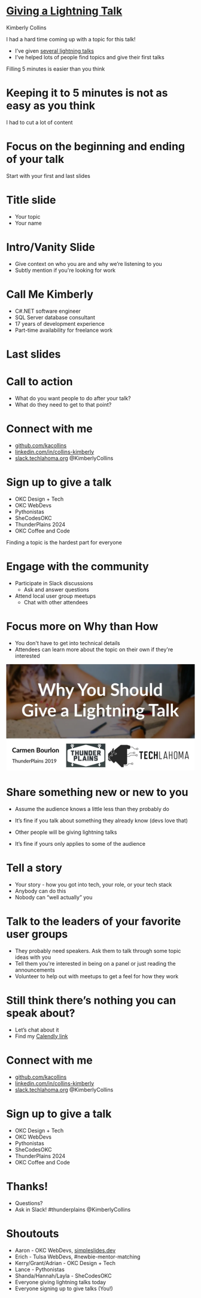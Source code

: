 # [Giving a Lightning Talk](https://simpleslides.dev/aHR0cHM6Ly9yYXcuZ2l0aHVidXNlcmNvbnRlbnQuY29tL2thY29sbGlucy9saWdodG5pbmctdGFsay9tYWluL1JFQURNRS5tZA==)
Kimberly Collins

I had a hard time coming up with a topic for this talk!
* I’ve given [several lightning talks](https://www.youtube.com/@Techlahoma/search?query=Kimberly%20Collins)
* I’ve helped lots of people find topics and give their first talks

Filling 5 minutes is easier than you think

# Keeping it to 5 minutes is not as easy as you think
I had to cut a lot of content

# Focus on the beginning and ending of your talk
Start with your first and last slides

# Title slide
* Your topic
* Your name

# Intro/Vanity Slide
* Give context on who you are and why we’re listening to you
* Subtly mention if you're looking for work

# Call Me Kimberly
* C#.NET software engineer
* SQL Server database consultant
* 17 years of development experience
* Part-time availability for freelance work

# Last slides
# Call to action
* What do you want people to do after your talk?
* What do they need to get to that point?

# Connect with me
* [github.com/kacollins](https://github.com/kacollins)
* [linkedin.com/in/collins-kimberly](https://linkedin.com/in/collins-kimberly)
* [slack.techlahoma.org](http://slack.techlahoma.org/) @KimberlyCollins

# Sign up to give a talk
* OKC Design + Tech
* OKC WebDevs
* Pythonistas
* SheCodesOKC
* ThunderPlains 2024
* OKC Coffee and Code

Finding a topic is the hardest part for everyone

# Engage with the community
* Participate in Slack discussions
  * Ask and answer questions
* Attend local user group meetups
  * Chat with other attendees

# Focus more on Why than How
* You don't have to get into technical details
* Attendees can learn more about the topic on their own if they're interested

[![Why](https://raw.githubusercontent.com/kacollins/lightning-talk/main/why-you-should-give-a-lightning-talk.png)](https://www.youtube.com/watch?v=gDxa4DRW2-I)

# Share something new or new to you
* Assume the audience knows a little less than they probably do
* It’s fine if you talk about something they already know (devs love that)

* Other people will be giving lightning talks
* It’s fine if yours only applies to some of the audience

# Tell a story
* Your story - how you got into tech, your role, or your tech stack
* Anybody can do this
* Nobody can “well actually” you

# Talk to the leaders of your favorite user groups
* They probably need speakers. Ask them to talk through some topic ideas with you
* Tell them you're interested in being on a panel or just reading the announcements
* Volunteer to help out with meetups to get a feel for how they work

# Still think there’s nothing you can speak about?
* Let’s chat about it
* Find my [Calendly link](https://calendly.com/kacollins/chat)

# Connect with me
* [github.com/kacollins](https://github.com/kacollins)
* [linkedin.com/in/collins-kimberly](https://linkedin.com/in/collins-kimberly)
* [slack.techlahoma.org](http://slack.techlahoma.org/) @KimberlyCollins

# Sign up to give a talk
* OKC Design + Tech
* OKC WebDevs
* Pythonistas
* SheCodesOKC
* ThunderPlains 2024
* OKC Coffee and Code

# Thanks! 
* Questions? 
* Ask in Slack! #thunderplains @KimberlyCollins

# Shoutouts
* Aaron - OKC WebDevs, [simpleslides.dev](https://simpleslides.dev/)
* Erich - Tulsa WebDevs, #newbie-mentor-matching
* Kerry/Grant/Adrian - OKC Design + Tech
* Lance - Pythonistas
* Shanda/Hannah/Layla - SheCodesOKC
* Everyone giving lightning talks today
* Everyone signing up to give talks (You!)
